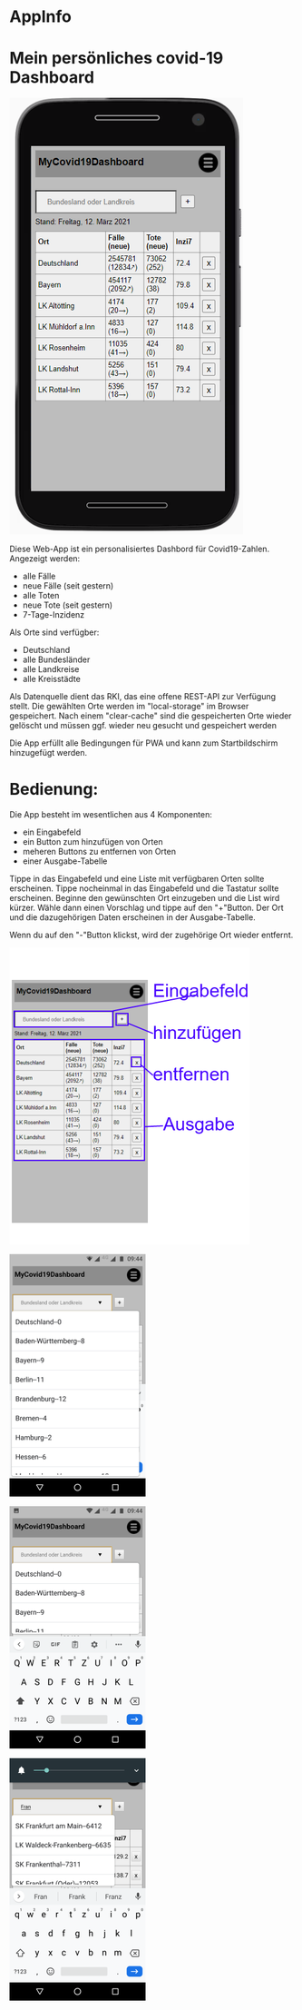 # AppInfo

# Mein persönliches covid-19 Dashboard

![](https://github.com/siegfriedjahnel/covid19/blob/main/screen1.png)


Diese Web-App ist ein personalisiertes Dashbord für Covid19-Zahlen.
Angezeigt werden:
- alle Fälle
- neue Fälle (seit gestern)
- alle Toten
- neue Tote (seit gestern)
- 7-Tage-Inzidenz

Als Orte sind verfügber:
- Deutschland
- alle Bundesländer
- alle Landkreise
- alle Kreisstädte

Als Datenquelle dient das RKI, das eine offene REST-API zur Verfügung stellt.
Die gewählten Orte werden im "local-storage" im Browser gespeichert. 
Nach einem "clear-cache" sind die gespeicherten Orte wieder gelöscht und müssen ggf. wieder neu gesucht und gespeichert werden

Die App erfüllt alle Bedingungen für PWA und kann zum Startbildschirm hinzugefügt werden.

# Bedienung:
Die App besteht im wesentlichen aus 4 Komponenten:
- ein Eingabefeld
- ein Button zum hinzufügen von Orten
- meheren Buttons zu entfernen von Orten
- einer Ausgabe-Tabelle

Tippe in das Eingabefeld und eine Liste mit verfügbaren Orten sollte erscheinen. Tippe nocheinmal in das Eingabefeld und 
  die Tastatur sollte erscheinen. Beginne den gewünschten Ort einzugeben und die List wird kürzer. Wähle dann einen Vorschlag und tippe
  auf den "+"Button. Der Ort und die dazugehörigen Daten erscheinen in der Ausgabe-Tabelle.
  
  Wenn du auf den "-"Button klickst, wird der zugehörige Ort wieder entfernt.
  
![](https://github.com/siegfriedjahnel/covid19/blob/main/images/illu2.png)

![](https://github.com/siegfriedjahnel/covid19/blob/main/images/screen-2.png)

![](https://github.com/siegfriedjahnel/covid19/blob/main/images/screen-3.png)

![](https://github.com/siegfriedjahnel/covid19/blob/main/images/screen-4.png)



